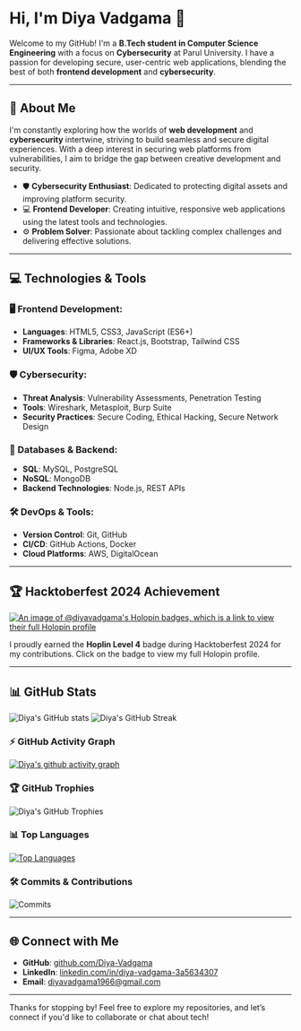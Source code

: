 # Hi, I'm Diya Vadgama 👋

Welcome to my GitHub! I'm a **B.Tech student in Computer Science Engineering** with a focus on **Cybersecurity** at Parul University. I have a passion for developing secure, user-centric web applications, blending the best of both **frontend development** and **cybersecurity**.

---

## 🚀 About Me

I'm constantly exploring how the worlds of **web development** and **cybersecurity** intertwine, striving to build seamless and secure digital experiences. With a deep interest in securing web platforms from vulnerabilities, I aim to bridge the gap between creative development and security.

- 🛡️ **Cybersecurity Enthusiast**: Dedicated to protecting digital assets and improving platform security.
- 💻 **Frontend Developer**: Creating intuitive, responsive web applications using the latest tools and technologies.
- ⚙️ **Problem Solver**: Passionate about tackling complex challenges and delivering effective solutions.

---

## 💻 Technologies & Tools

### 🖥️ Frontend Development:
- **Languages**: HTML5, CSS3, JavaScript (ES6+)
- **Frameworks & Libraries**: React.js, Bootstrap, Tailwind CSS
- **UI/UX Tools**: Figma, Adobe XD

### 🛡️ Cybersecurity:
- **Threat Analysis**: Vulnerability Assessments, Penetration Testing
- **Tools**: Wireshark, Metasploit, Burp Suite
- **Security Practices**: Secure Coding, Ethical Hacking, Secure Network Design

### 💾 Databases & Backend:
- **SQL**: MySQL, PostgreSQL
- **NoSQL**: MongoDB
- **Backend Technologies**: Node.js, REST APIs

### 🛠️ DevOps & Tools:
- **Version Control**: Git, GitHub
- **CI/CD**: GitHub Actions, Docker
- **Cloud Platforms**: AWS, DigitalOcean

---

## 🏆 Hacktoberfest 2024 Achievement

[![An image of @diyavadgama's Holopin badges, which is a link to view their full Holopin profile](https://holopin.me/diyavadgama)](https://holopin.io/@diyavadgama)

I proudly earned the **Hoplin Level 4** badge during Hacktoberfest 2024 for my contributions. Click on the badge to view my full Holopin profile.

---

## 📊 GitHub Stats

![Diya's GitHub stats](https://github-readme-stats.vercel.app/api?username=Diya-Vadgama&show_icons=true&theme=radical)
![Diya's GitHub Streak](https://github-readme-streak-stats.herokuapp.com/?user=Diya-Vadgama&theme=radical)

### ⚡ GitHub Activity Graph
[![Diya's github activity graph](https://github-readme-activity-graph.cyclic.app/graph?username=Diya-Vadgama&theme=react-dark)](https://github.com/ashutosh00710/github-readme-activity-graph)

### 🏆 GitHub Trophies
![Diya's GitHub Trophies](https://github-profile-trophy.vercel.app/?username=Diya-Vadgama&theme=radical&no-bg=true&no-frame=true&margin-w=10&row=1)

### 📊 Top Languages
[![Top Languages](https://github-readme-stats.vercel.app/api/top-langs/?username=Diya-Vadgama&layout=compact&theme=radical)](https://github.com/Diya-Vadgama)

### 🛠️ Commits & Contributions
![Commits](https://metrics.lecoq.io/Diya-Vadgama?template=classic&isocalendar=1&languages=1&stars=1&followup=1&people=1&achievements=1&activity=1&notable=1&repositories=1&isocalendar.duration=full-year&languages.limit=10&languages.sections=most-used&languages.colors=github&languages.details=bytes-size&languages.indepth=false&languages.threshold=0.5&stars.limit=4&people.limit=24&people.identicons=false&people.size=28&people.types=followers%2Cfollowing&people.shuffle=false&activity.limit=5&activity.days=14&activity.filter=all&activity.visibility=all&activity.timestamps=false&achievements.threshold=C&achievements.secrets=true&achievements.display=detailed&achievements.limit=0&notable.repositories=false)

---

## 🌐 Connect with Me

- **GitHub**: [github.com/Diya-Vadgama](https://github.com/Diya-Vadgama)
- **LinkedIn**: [linkedin.com/in/diya-vadgama-3a5634307](https://www.linkedin.com/in/diya-vadgama-3a5634307?utm_source=share&utm_campaign=share_via&utm_content=profile&utm_medium=android_app)
- **Email**: [diyavadgama1966@gmail.com](mailto:diyavadgama1966@gmail.com)

---

Thanks for stopping by! Feel free to explore my repositories, and let’s connect if you'd like to collaborate or chat about tech!